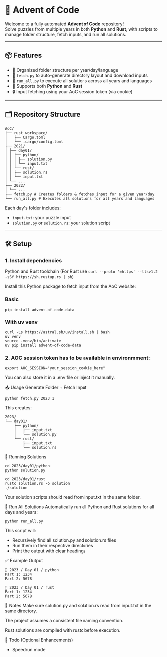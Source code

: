 # 🎄 Advent of Code

Welcome to a fully automated **Advent of Code** repository!  
Solve puzzles from multiple years in both **Python** and **Rust**, with scripts to manage folder structure, fetch inputs, and run all solutions.

---

## 📦 Features

- 📁 Organized folder structure per year/day/language  
- 🤖 `fetch.py` to auto-generate directory layout and download inputs  
- 🚀 `run_all.py` to execute all solutions across all years and languages  
- 🧪 Supports both **Python** and **Rust**  
- 🔒 Input fetching using your AoC session token (via cookie)

---

## 🗂️ Repository Structure
```
AoC/
├── rust_workspace/
│   ├── Cargo.toml
│   └── .cargo/config.toml
├── 2021/
│ ├── day01/
│ │ ├── python/
│ │ │ ├── solution.py
│ │ │ └── input.txt
│ │ └── rust/
│ │ ├── solution.rs
│ │ └── input.txt
│ └── ...
├── 2022/
│ └── ...
├── fetch.py # Creates folders & fetches input for a given year/day
└── run_all.py # Executes all solutions for all years and languages
````

Each day's folder includes:
- `input.txt`: your puzzle input  
- `solution.py` or `solution.rs`: your solution script

---

## 🛠️ Setup

### 1. Install dependencies
Python and Rust toolchain (For Rust use ```curl --proto '=https' --tlsv1.2 -sSf https://sh.rustup.rs | sh```)


Install this Python package to fetch input from the AoC website:

### Basic 
```
pip install advent-of-code-data
```
### With uv venv
```
curl -Ls https://astral.sh/uv/install.sh | bash
uv venv
source .venv/bin/activate
uv pip install advent-of-code-data
```


### 2. AOC session token has to be available in environmment:
```
export AOC_SESSION="your_session_cookie_here"
```
You can also store it in a .env file or inject it manually.

📥 Usage
Generate Folder + Fetch Input
```
python fetch.py 2023 1
```
This creates:

```
2023/
└── day01/
    ├── python/
    │   ├── input.txt
    │   └── solution.py
    └── rust/
        ├── input.txt
        └── solution.rs
```

🚀 Running Solutions
```
cd 2023/day01/python
python solution.py
```

```
cd 2023/day01/rust
rustc solution.rs -o solution
./solution
```

Your solution scripts should read from input.txt in the same folder.

🔁 Run All Solutions
Automatically run all Python and Rust solutions for all days and years:

```
python run_all.py
```

This script will:

- Recursively find all solution.py and solution.rs files
- Run them in their respective directories
- Print the output with clear headings

✅ Example Output
```
📅 2023 / Day 01 / python
Part 1: 1234
Part 2: 5678

📅 2023 / Day 01 / rust
Part 1: 1234
Part 2: 5678
```

📌 Notes
Make sure solution.py and solution.rs read from input.txt in the same directory.

The project assumes a consistent file naming convention.

Rust solutions are compiled with rustc before execution.

🎯 Todo (Optional Enhancements)
 - Speedrun mode
